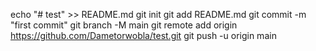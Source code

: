 echo "# test" >> README.md
git init
git add README.md
git commit -m "first commit"
git branch -M main
git remote add origin https://github.com/Dametorwobla/test.git
git push -u origin main
